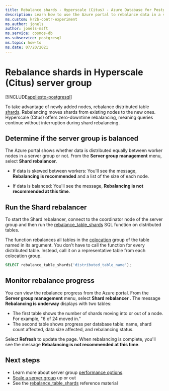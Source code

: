 ```yaml
---
title: Rebalance shards - Hyperscale (Citus) - Azure Database for PostgreSQL
description: Learn how to use the Azure portal to rebalance data in a server group using the Shard rebalancer.
ms.custom: kr2b-contr-experiment
ms.author: jonels
author: jonels-msft
ms.service: cosmos-db
ms.subservice: postgresql
ms.topic: how-to
ms.date: 07/20/2021
---
```


# Rebalance shards in Hyperscale (Citus) server group

[!INCLUDE[appliesto-postgresql](../includes/appliesto-postgresql.md)]

To take advantage of newly added nodes, rebalance distributed table
[shards](concepts-distributed-data.md#shards). Rebalancing moves shards from existing nodes to the new ones. Hyperscale (Citus) offers
zero-downtime rebalancing, meaning queries continue without interruption during
shard rebalancing.

## Determine if the server group is balanced

The Azure portal shows whether data is distributed equally between
worker nodes in a server group or not. From the **Server group management** menu, select **Shard rebalancer**.

- If data is skewed between workers: You'll see the message, **Rebalancing is recommended** and a list of the size of each node.

- If data is balanced: You'll see the message, **Rebalancing is not recommended at this time**.

## Run the Shard rebalancer

To start the Shard rebalancer, connect to the coordinator node of the server group and then run the [rebalance_table_shards](reference-functions.md#rebalance_table_shards) SQL function on distributed tables. 

The function rebalances all tables in the
[colocation](concepts-colocation.md) group of the table named in its
argument. You don't have to call the function for every distributed
table. Instead, call it on a representative table from each colocation group.

```sql
SELECT rebalance_table_shards('distributed_table_name');
```

## Monitor rebalance progress

You can view the rebalance progress from the Azure portal. From the **Server group management** menu, select **Shard rebalancer** . The
message **Rebalancing is underway** displays with two tables:

- The first table shows the number of shards moving into or out of a node. For
example, "6 of 24 moved in." 
- The second table shows progress per database table: name, shard count affected, data size affected, and rebalancing status.

Select **Refresh** to update the page. When rebalancing is complete, you'll see the message **Rebalancing is not recommended at this time**.

## Next steps

- Learn more about server group [performance options](resources-compute.md).
- [Scale a server group](howto-scale-grow.md) up or out
- See the
  [rebalance_table_shards](reference-functions.md#rebalance_table_shards)
  reference material

